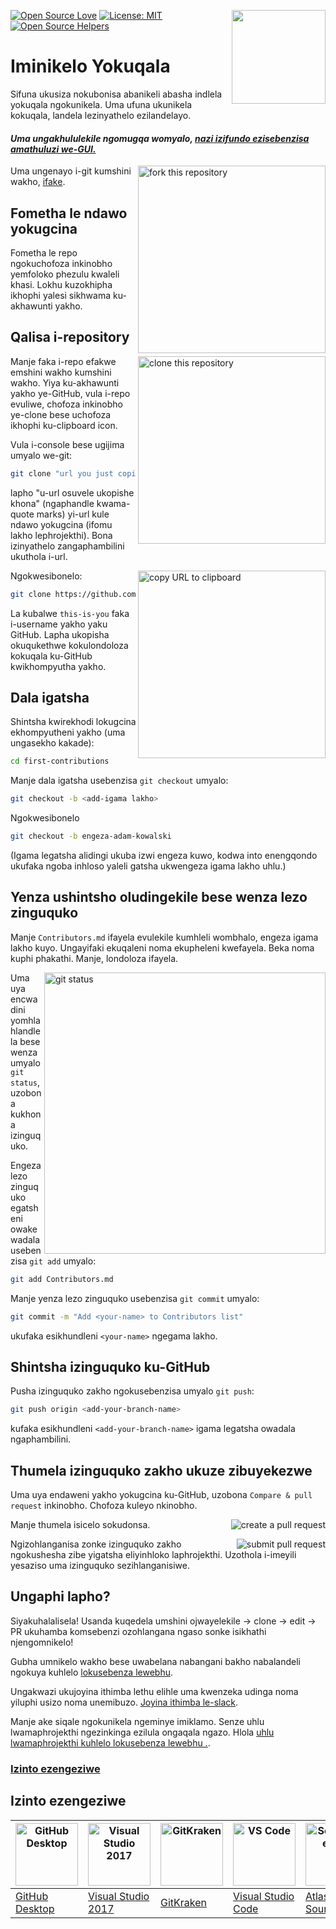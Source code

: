 [![Open Source Love](https://badges.frapsoft.com/os/v1/open-source.svg?v=103)](https://github.com/ellerbrock/open-source-badges/)
[<img align="right" width="150" src="https://firstcontributions.github.io/assets/Readme/join-slack-team.png">](https://join.slack.com/t/firstcontributors/shared_invite/zt-1hg51qkgm-Xc7HxhsiPYNN3ofX2_I8FA)
[![License: MIT](https://img.shields.io/badge/License-MIT-green.svg)](https://opensource.org/licenses/MIT)
[![Open Source Helpers](https://www.codetriage.com/roshanjossey/first-contributions/badges/users.svg)](https://www.codetriage.com/roshanjossey/first-contributions)


# Iminikelo Yokuqala

Sifuna ukusiza nokubonisa abanikeli abasha indlela yokuqala ngokunikela. Uma ufuna ukunikela kokuqala, landela lezinyathelo ezilandelayo.

#### *Uma ungakhululekile ngomugqa womyalo, [nazi izifundo ezisebenzisa amathuluzi we-GUI.](#Izinto-ezengeziwe)*


<img align="right" width="300" src="https://firstcontributions.github.io/assets/Readme/fork.png" alt="fork this repository" />


Uma ungenayo i-git kumshini wakho, [ifake]( https://help.github.com/articles/set-up-git/).

## Fometha le ndawo yokugcina

Fometha le repo ngokuchofoza inkinobho yemfoloko phezulu kwaleli khasi. Lokhu kuzokhipha ikhophi yalesi sikhwama ku-akhawunti yakho.

## Qalisa i-repository

<img align="right" width="300" src="https://firstcontributions.github.io/assets/Readme/clone.png" alt="clone this repository" />

Manje faka i-repo efakwe emshini wakho kumshini wakho. Yiya ku-akhawunti yakho ye-GitHub, vula i-repo evuliwe, chofoza inkinobho ye-clone bese uchofoza ikhophi ku-clipboard icon.

Vula i-console bese ugijima umyalo we-git:

```bash
git clone "url you just copied"
```
lapho "u-url osuvele ukopishe khona" (ngaphandle kwama-quote marks) yi-url kule ndawo yokugcina (ifomu lakho lephrojekthi). Bona izinyathelo zangaphambilini ukuthola i-url.

<img align="right" width="300" src="https://firstcontributions.github.io/assets/Readme/copy-to-clipboard.png" alt="copy URL to clipboard" />


Ngokwesibonelo:

```bash
git clone https://github.com/this-is-you/first-contributions.git
```

La kubalwe `this-is-you` faka i-username yakho yaku GitHub. Lapha ukopisha okuqukethwe kokulondoloza kokuqala ku-GitHub kwikhompyutha yakho.

## Dala igatsha

Shintsha kwirekhodi lokugcina ekhompyutheni yakho (uma ungasekho kakade):

```bash
cd first-contributions
```

Manje dala igatsha usebenzisa  `git checkout` umyalo:

```bash
git checkout -b <add-igama lakho>
```

Ngokwesibonelo

```bash
git checkout -b engeza-adam-kowalski
```
(Igama legatsha alidingi ukuba izwi engeza kuwo, kodwa into enengqondo ukufaka ngoba inhloso yaleli gatsha ukwengeza igama lakho uhlu.)

## Yenza ushintsho oludingekile bese wenza lezo zinguquko

Manje `Contributors.md` ifayela evulekile kumhleli wombhalo, engeza igama lakho kuyo. Ungayifaki ekuqaleni noma ekupheleni kwefayela. Beka noma kuphi phakathi. Manje, londoloza ifayela.

<img align="right" width="450" src="https://firstcontributions.github.io/assets/Readme/git-status.png" alt="git status" />

Uma uya encwadini yomhlahlandlela bese wenza umyalo  `git status`, uzobona kukhona izinguquko.


Engeza lezo zinguquko egatsheni owake wadala usebenzisa `git add` umyalo:

```bash
git add Contributors.md
```

Manje yenza lezo zinguquko usebenzisa `git commit` umyalo:

```bash
git commit -m "Add <your-name> to Contributors list"
```

ukufaka esikhundleni `<your-name>` ngegama lakho.

## Shintsha izinguquko ku-GitHub

Pusha izinguquko zakho ngokusebenzisa umyalo `git push`:

```bash
git push origin <add-your-branch-name>
```

kufaka esikhundleni `<add-your-branch-name>` igama legatsha owadala ngaphambilini.

## Thumela izinguquko zakho ukuze zibuyekezwe

Uma uya endaweni yakho yokugcina ku-GitHub, uzobona  `Compare & pull request` inkinobho. Chofoza kuleyo nkinobho.

<img style="float: right;" src="https://firstcontributions.github.io/assets/Readme/compare-and-pull.png" alt="create a pull request" />

Manje thumela isicelo sokudonsa.

<img style="float: right;" src="https://firstcontributions.github.io/assets/Readme/submit-pull-request.png" alt="submit pull request" />

Ngizohlanganisa zonke izinguquko zakho ngokushesha zibe yigatsha eliyinhloko laphrojekthi. Uzothola i-imeyili yesaziso uma izinguquko sezihlanganisiwe.

## Ungaphi lapho?

Siyakuhalalisela! Usanda kuqedela umshini ojwayelekile -> clone -> edit -> PR ukuhamba komsebenzi ozohlangana ngaso sonke isikhathi njengomnikelo!

Gubha umnikelo wakho bese uwabelana nabangani bakho nabalandeli ngokuya kuhlelo [lokusebenza lewebhu](https://firstcontributions.github.io/#social-share).

Ungakwazi ukujoyina ithimba lethu elihle uma kwenzeka udinga noma yiluphi usizo noma unemibuzo. [Joyina ithimba le-slack](https://join.slack.com/t/firstcontributors/shared_invite/zt-1hg51qkgm-Xc7HxhsiPYNN3ofX2_I8FA).

Manje ake siqale ngokunikela ngeminye imiklamo. Senze uhlu lwamaphrojekthi ngezinkinga ezilula ongaqala ngazo. Hlola  [uhlu lwamaphrojekthi kuhlelo lokusebenza lewebhu .](https://firstcontributions.github.io/#project-list).

### [Izinto ezengeziwe](../additional-material/git_workflow_scenarios/additional-material.md)


## Izinto ezengeziwe

| <a href="../gui-tool-tutorials/github-desktop-tutorial.md"><img alt="GitHub Desktop" src="https://desktop.github.com/images/desktop-icon.svg" width="100"></a> | <a href="../gui-tool-tutorials/github-windows-vs2017-tutorial.md"><img alt="Visual Studio 2017" src="https://upload.wikimedia.org/wikipedia/commons/c/cd/Visual_Studio_2017_Logo.svg" width="100"></a> | <a href="../gui-tool-tutorials/gitkraken-tutorial.md"><img alt="GitKraken" src="https://firstcontributions.github.io/assets/gui-tool-tutorials/gitkraken-tutorial/gk-icon.png" width="100"></a> | <a href="../gui-tool-tutorials/github-windows-vs-code-tutorial.md"><img alt="VS Code" src="https://upload.wikimedia.org/wikipedia/commons/2/2d/Visual_Studio_Code_1.18_icon.svg" width=100></a> | <a href="../gui-tool-tutorials/sourcetree-macos-tutorial.md"><img alt="Sourcetree App" src="https://wac-cdn.atlassian.com/dam/jcr:81b15cde-be2e-4f4a-8af7-9436f4a1b431/Sourcetree-icon-blue.svg" width=100></a> | <a href="../gui-tool-tutorials/github-windows-intellij-tutorial.md"><img alt="IntelliJ IDEA" src="https://upload.wikimedia.org/wikipedia/commons/thumb/9/9c/IntelliJ_IDEA_Icon.svg/512px-IntelliJ_IDEA_Icon.svg.png" width=100></a> |
| --- | --- | --- | --- | --- | --- |
| [GitHub Desktop](../gui-tool-tutorials/github-desktop-tutorial.md) | [Visual Studio 2017](../gui-tool-tutorials/github-windows-vs2017-tutorial.md) | [GitKraken](../gui-tool-tutorials/gitkraken-tutorial.md) | [Visual Studio Code](../gui-tool-tutorials/github-windows-vs-code-tutorial.md) | [Atlassian Sourcetree](../gui-tool-tutorials/sourcetree-macos-tutorial.md) | [IntelliJ IDEA](../gui-tool-tutorials/github-windows-intellij-tutorial.md) |
